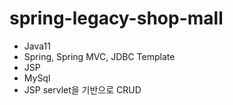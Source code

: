 # spring-legacy-shop-mall

- Java11
- Spring, Spring MVC, JDBC Template
- JSP
- MySql
- JSP servlet을 기반으로 CRUD  
